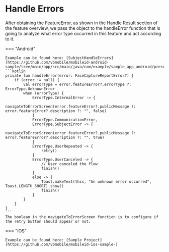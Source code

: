 # Handle Errors

After obtaining the FeatureError, as shown in the Handle Result section of the feature overview, we pass the object to the handleError function that is going to analyze what error type occurred in this feature and act according to it.

=== "Android"

    Example can be found here: [SubjectHandleErrors](https://github.com/vbmobile/mobileid-android-sample/tree/main/app/src/main/java/com/example/sample_app_android/presentation/subjectManagement/SubjectManagementActivity.kt)
    ```kotlin
    private fun handleError(error: FaceCaptureReportError?) {
        if (error != null) {
            val errorType = error.featureError?.errorType ?: ErrorType.UnknownError
            when (errorType) {
                ErrorType.InternalError -> {
                    navigateToErrorScreen(error.featureError?.publicMessage ?: error.featureError?.description ?: "", false)
                }
                ErrorType.CommunicationError,
                ErrorType.SubjectError -> {
                    navigateToErrorScreen(error.featureError?.publicMessage ?: error.featureError?.description ?: "", true)
                }
                ErrorType.UserRepeated -> {
                    retry()
                }
                ErrorType.UserCanceled -> {
                    // User canceled the flow
                    finish()
                }
                else -> {
                    Toast.makeText(this, "An unknown error occurred", Toast.LENGTH_SHORT).show()
                    finish()
                }
            }
        }
    }
    ```    
    The boolean in the navigateToErrorScreen function is to configure if the retry button should appear or not.

=== "iOS"

    Example can be found here: [Sample Project](https://github.com/vbmobile/mobileid-ios-sample-)
